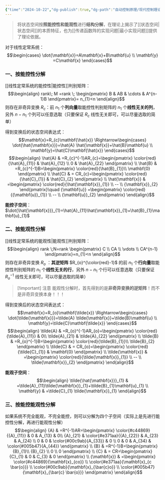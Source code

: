 ```yaml
---
{"time":"2024-10-22","dg-publish":true,"dg-path":"自动控制原理/现代控制理论/线性系统的结构分解.md","permalink":"/自动控制原理/现代控制理论/线性系统的结构分解/","dgPassFrontmatter":true,"noteIcon":"","created":"2024-10-07T09:34:36.498+08:00","updated":"2025-03-02T14:56:39.529+08:00"}
---
```



> 将状态空间按**照能控性和能观性**进行**结构分解**，在理论上揭示了[[状态空间\|状态空间]]的本质特征，也为[[传递函数阵的实现问题\|最小实现问题]]提供了理论依据。

对于线性定常系统：
$$\begin{cases}
\dot{\mathbf{x}}=A\mathbf{x}+B\mathbf{u} \\
\mathbf{y} =C\mathbf{x}
\end{cases}$$

### 一、按能控性分解
[[线性定常系统的能控性\|能控性]]判别矩阵：
$$\begin{align}
rank\; M =rank \; \begin{pmatrix}
B & AB & \cdots & A^{n-1}B
\end{pmatrix}= n_{1}<n
\end{align}$$
则存在非奇异变换 $R_{c}$：前 $n_{1}$ 个**列向量**取能控性判别矩阵的 $n_{1}$ 个**线性无关的列**，另外 $n-n_{1}$ 个列可以任意选取（只要保证 $R_{c}$ 线性无关即可，可以尽量选取的简单）

得到变换后的状态空间表达式：
$$\mathbf{x}=R_{c}\mathbf{\hat{x}} \Rightarrow\begin{cases}
\dot{\hat{\mathbf{x}}}=\hat{A} \hat{\mathbf{x}}+\hat{B}\mathbf{u} \\
\mathbf{y}=\hat{C}\mathbf{\hat{x}}
\end{cases}$$
$$\begin{align}
\hat{A} & =R_{c}^{-1}AR_{c}=\begin{pmatrix}
\color{red}{\hat{A}_{11}} &  \hat{A}_{12} \\
0 &  \hat{A}_{22}
\end{pmatrix} \\
\hat{B} & =R_{c}^{-1}B=\begin{pmatrix}
\color{red}{\hat{B}_{1}}\\ \mathbf{0}
\end{pmatrix} \\
\hat{C} & = CR_{c}=\begin{pmatrix}
\color{red}{\hat{C}_{1}} & \hat{C}_{2}
\end{pmatrix} \\
\hat{\mathbf{x}} & =\begin{pmatrix}
\color{red}{\hat{\mathbf{x}}_{1}} \\ -- \\
{\mathbf{x}}_{2}
\end{pmatrix}\quad {\mathbf{u}}  =\begin{pmatrix}
\color{red}{{\mathbf{u}}_{1}} \\ -- \\
{\mathbf{u}}_{2}
\end{pmatrix}
\end{align}$$

**能控子空间**：$\dot{\hat{\mathbf{x}}}_{1}=\hat{A}_{11}\hat{\mathbf{x}}_{1}+\hat{B}_{1}\mathbf{u}_{1}$

### 二、按能观性分解
[[线性定常系统的能观性\|能观性]]判别矩阵：
$$\begin{align}
rank \;N=rank  \begin{pmatrix}
C \\
CA \\
\vdots \\
CA^{n-1}
\end{pmatrix}=n_{1}<n
\end{align}$$
则存在非奇异变换 $R_{o}$ ：**其逆矩阵** $R_{o}^{\color{red}-1}$ 的前 $n_{1}$ 个**行向量**取能控性判别矩阵的 $n_{1}$ 个**线性无关的行**，另外 $n-n_{1}$ 个行可以任意选取（只要保证 $R_{o}^{-1}$ 线性无关即可，可以尽量选取的简单）

>[!important] 注意
>能观性分解时，首先得到的是**非奇异变换的逆矩阵**！而不是非奇异变换本身！！！

得到变换后的状态空间表达式：
$$\mathbf{x}=R_{o}\mathbf{\tilde{x}} \Rightarrow\begin{cases}
\dot{\tilde{\mathbf{x}}}=\tilde{A} \tilde{\mathbf{x}}+\tilde{B}\mathbf{u} \\
\mathbf{y}=\tilde{C}\mathbf{\tilde{x}}
\end{cases}$$
$$\begin{align}
\tilde{A} & =R_{o}^{-1}AR_{o}=\begin{pmatrix}
\color{red}{\tilde{A}_{11}} &   0\\
\tilde{A}_{21} &  \tilde{A}_{22}
\end{pmatrix} \\
\tilde{B} & =R_{o}^{-1}B=\begin{pmatrix}
\color{red}{\tilde{B}_{1}}\\ \tilde{B}_{2}
\end{pmatrix} \\
\tilde{C} & = CR_{o}=\begin{pmatrix}
\color{red}{\tilde{C}_{1}} & \mathbf{0}
\end{pmatrix} \\
\tilde{\mathbf{x}} & =\begin{pmatrix}
\color{red}{\tilde{\mathbf{x}}_{1}} \\ -- \\
\tilde{\mathbf{x}}_{2}
\end{pmatrix}
\end{align}$$

**能观子空间**：
$$\begin{align}
\tilde{\hat{\mathbf{x}}}_{1} & =\tilde{A}_{11}\tilde{\mathbf{x}}_{1}+\tilde{B}_{1}\mathbf{u}_{1} \\
\mathbf{y} & =\tilde{C}_{1} \tilde{\mathbf{x}}_{1}
\end{align}$$

### 三、按能控能观性分解
如果系统不完全能观，不完全能控，则可以分解为四个子空间（实际上是先进行能控性分解，再进行能观性分解）
$$\begin{align}
{A} & =R^{-1}AR=\begin{pmatrix}
\color{#c44869}{{A}_{11}} &   0 & A_{13} & 0\\
{A}_{21} &  \color{#e371aa}{{A}_{22}}  & A_{23} &  A_{24} \\
0  & 0  &  \color{#00c9ab}{A_{33}} & 0  \\
0 & 0 & A_{34} & \color{#005b47}{A_{44}}
\end{pmatrix} \\
{B} & =R^{-1}B=\begin{pmatrix}
{B}_{1}\\ {B}_{2} \\  0 \\ 0
\end{pmatrix} \\
{C} & = CR=\begin{pmatrix}
{C}_{1} & 0  & C_{3} & 0
\end{pmatrix} \\
{\mathbf{x}} & =\begin{pmatrix}
\color{#c44869}{\mathbf{x}_{co}} \\
\color{#e371aa}{\mathbf{x}_{c \bar{o}}} \\
\color{#00c9ab}{\mathbf{x}_{\bar{c}o}} \\
\color{#005b47}{\mathbf{x}_{\bar{c} \bar{o}}}
\end{pmatrix}
\end{align}$$

